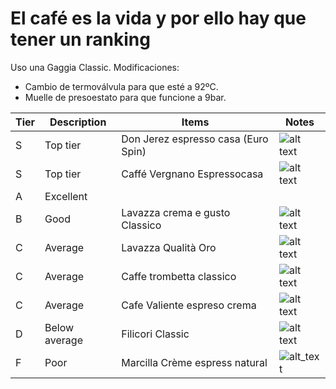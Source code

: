 # El café es la vida y por ello hay que tener un ranking

Uso una Gaggia Classic. 
Modificaciones:
* Cambio de termoválvula para que esté a 92ºC.
* Muelle de presoestato para que funcione a 9bar.

| Tier | Description   | Items                               | Notes                                                                                                                                              |
|------|---------------|-------------------------------------|----------------------------------------------------------------------------------------------------------------------------------------------------|
| S    | Top tier      | Don Jerez espresso casa (Euro Spin) | ![alt text](https://www.eurospin.it/wp-content/uploads/5-6.jpg)                                                                                    |
| S    | Top tier      | Caffé Vergnano Espressocasa         | ![alt text](https://www.caffevergnano.es/wp-content/uploads/2022/05/espresso-casa-500x500.jpg)                                                     |
| A    | Excellent     |                                     |                                                                                                                                                    |
| B    | Good          | Lavazza crema e gusto Classico      | ![alt text](https://m.media-amazon.com/images/I/71UAJwk9txL.jpg)                                                                                   |
| C    | Average       | Lavazza Qualità Oro                 | ![alt text](https://espressoblue.com/767-home_default/ground-coffee-lavazza-qualita-oro.jpg)                                                       |
| C    | Average       | Caffe trombetta classico            | ![alt text](https://m.media-amazon.com/images/I/61OpczYZgwL._AC_UF894,1000_QL80_.jpg)                                                       |
| C    | Average       | Cafe Valiente espreso crema         | ![alt text](https://encrypted-tbn0.gstatic.com/images?q=tbn:ANd9GcTrn-NKAc2U9A-VZhAohReoEwN2rKndT6FUZQ&s)                                                       |
| D    | Below average | Filicori Classic                    | ![alt text](https://data.promoqui.it/offers/images/056/102/505/medium/crop_66a17f45-4a24-40fa-b879-000a43be90da_big_20240725002511.jpg?1721910647) |
| F    | Poor          | Marcilla Crème espress natural      | ![alt_text](https://compra.vilamercat.cat/10740-large_default/cafe-marcilla-creme-expres-natural-250-g.jpg)                                        |